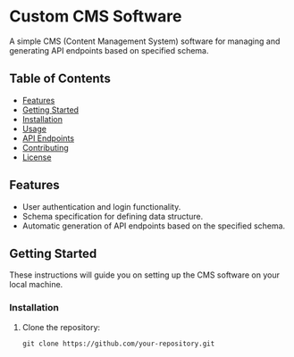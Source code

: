# Custom CMS Software

A simple CMS (Content Management System) software for managing and generating API endpoints based on specified schema.

## Table of Contents
- [Features](#features)
- [Getting Started](#getting-started)
- [Installation](#installation)
- [Usage](#usage)
- [API Endpoints](#api-endpoints)
- [Contributing](#contributing)
- [License](#license)

## Features

- User authentication and login functionality.
- Schema specification for defining data structure.
- Automatic generation of API endpoints based on the specified schema.

## Getting Started

These instructions will guide you on setting up the CMS software on your local machine.

### Installation

1. Clone the repository:
   ```shell
   git clone https://github.com/your-repository.git

